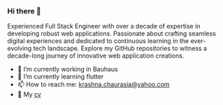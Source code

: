 ### Hi there 👋

Experienced Full Stack Engineer with over a decade of expertise in developing robust web applications. Passionate about crafting seamless digital experiences and dedicated to continuous learning in the ever-evolving tech landscape. Explore my GitHub repositories to witness a decade-long journey of innovative web application creations.

- 🔭 I’m currently working in Bauhaus
- 🌱 I’m currently learning flutter
- 📫 How to reach me: krashna.chaurasia@yahoo.com
- 🔖 My [cv](https://github.com/krashnakant/cv/blob/main/Krashna_cv.png)

<!--
**krashnakant/krashnakant** is a ✨ _special_ ✨ repository because its `README.md` (this file) appears on your GitHub profile.

Here are some ideas to get you started:

- 🔭 I’m currently working on ... 
- 🌱 I’m currently learning ...
- 👯 I’m looking to collaborate on ...
- 🤔 I’m looking for help with ...
- 💬 Ask me about ...
- 📫 How to reach me: ...
- 😄 Pronouns: ...
- ⚡ Fun fact: ...
-->
